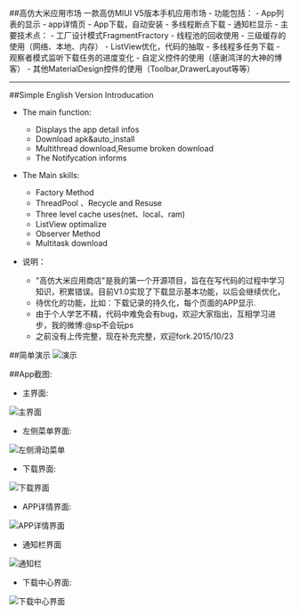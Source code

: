 ##高仿大米应用市场
	一款高仿MIUI V5版本手机应用市场
	- 功能包括：
		- App列表的显示
		- app详情页
		- App下载，自动安装
		- 多线程断点下载
		- 通知栏显示
	- 主要技术点：
		- 工厂设计模式FragmentFractory
		- 线程池的回收使用
		- 三级缓存的使用（网络、本地、内存）
		- ListView优化，代码的抽取
		- 多线程多任务下载
		- 观察者模式监听下载任务的进度变化
		- 自定义控件的使用（感谢鸿洋的大神的博客）
		- 其他MaterialDesign控件的使用（Toolbar,DrawerLayout等等）
		
--------
##Simple English Version Introducation
- The main function:
	- Displays the app detail infos
	- Download apk&auto_install
	- Multithread download,Resume broken download
	- The Notifycation informs
- The Main skills:
	- Factory Method
	- ThreadPool 、Recycle and Resuse
	- Three level cache uses(net、local、ram)
	- ListView optimalize 
	- Observer Method
	- Multitask download
	
- 说明：
	- "高仿大米应用商店"是我的第一个开源项目，旨在在写代码的过程中学习知识，积累错误。目前V1.0实现了下载显示基本功能，以后会继续优化，
	- 待优化的功能，比如：下载记录的持久化，每个页面的APP显示.
	- 由于个人学艺不精，代码中难免会有bug，欢迎大家指出，互相学习进步，我的微博:@sp不会玩ps
	- 之前没有上传完整，现在补充完整，欢迎fork.2015/10/23



##简单演示
![演示](http://i.imgur.com/ZpYk48Q.gif)


##App截图:

- 主界面:

![主界面](http://i.imgur.com/kDYkAFt.png)

- 左侧菜单界面:

![左侧滑动菜单](http://i.imgur.com/Bbs6iVm.png)

- 下载界面:

![下载界面](http://i.imgur.com/Hz5bCzw.png)

- APP详情界面:

![APP详情界面](http://i.imgur.com/W04ywAs.png)

- 通知栏界面

![通知栏](http://i.imgur.com/ZhCZMoN.png)

- 下载中心界面:

![下载中心界面](http://i.imgur.com/iOwoBZJ.png)
